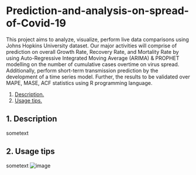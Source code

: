 # Prediction-and-analysis-on-spread-of-Covid-19
This project aims to analyze, visualize, perform live data comparisons using Johns Hopkins 
University dataset. Our major activities will comprise of prediction on overall Growth Rate, 
Recovery Rate, and Mortality Rate by using Auto-Regressive Integrated Moving Average 
(ARIMA) & PROPHET modelling on the number of cumulative cases overtime on virus spread. 
Additionally, perform short-term transmission prediction by the development of a time series 
model. Further, the results to be validated over MAPE, MASE, ACF statistics using R 
programming language.



1. [ Description. ](#desc)
2. [ Usage tips. ](#usage)

<a name="desc"></a>
## 1. Description

sometext

<a name="usage"></a>
## 2. Usage tips

sometext 
![image](https://user-images.githubusercontent.com/66690240/140963836-c268bf86-d081-4c6b-902c-fd57c77ff92b.png)
